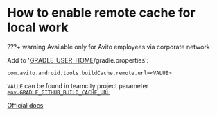 # How to enable remote cache for local work

???+ warning 
    Available only for Avito employees via corporate network

Add to '[GRADLE_USER_HOME](https://docs.gradle.org/current/userguide/build_environment.html#sec:gradle_environment_variables)/gradle.properties':

```
com.avito.android.tools.buildCache.remote.url=<VALUE>
```

`VALUE` can be found in teamcity project parameter [`env.GRADLE_GITHUB_BUILD_CACHE_URL`](http://links.k.avito.ru/muW)

[Official docs](https://docs.gradle.com/build-cache-node)
